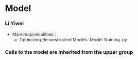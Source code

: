 # Model
### Li Yiwei
- Main responsibilities：
  - Optimizing Reconstructed Models: Model Training. py
### Calls to the model are inherited from the upper group
